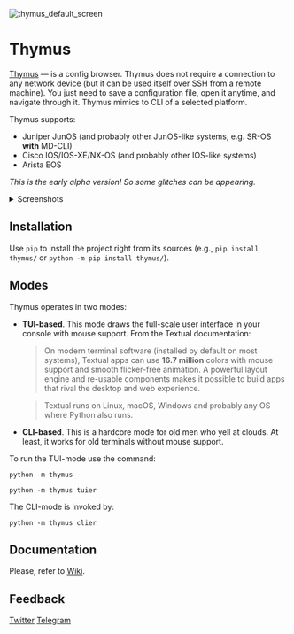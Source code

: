 
![thymus_default_screen](https://github.com/blademd/thymus/assets/1499024/211341de-f510-4f00-bb98-c1da7b01bb7d)


# Thymus

[Thymus](https://en.wikipedia.org/wiki/Thymus_(plant)) — is a config browser. Thymus does not require a connection to any network device (but it can be used itself over SSH from a remote machine). You just need to save a configuration file, open it anytime, and navigate through it. Thymus mimics to CLI of a selected platform.

Thymus supports:

* Juniper JunOS (and probably other JunOS-like systems, e.g. SR-OS **with** MD-CLI)
* Cisco IOS/IOS-XE/NX-OS (and probably other IOS-like systems)
* Arista EOS

*This is the early alpha version! So some glitches can be appearing.*

<details>
	<summary>Screenshots</summary>
	<hr>

 JunOS context screen

 ![thymus_junos_example](https://github.com/blademd/thymus/assets/1499024/e7b0afe9-2b0d-472b-8c6e-098a5fa1dd53)

 IOS context screen

 ![thymus_ios_example](https://github.com/blademd/thymus/assets/1499024/0dfe16c1-2e79-4175-9ca2-fea5882f176b)

 Compare/diff between two configs (JunOS is just as an example)

 ![thymus_junos_compare_example](https://github.com/blademd/thymus/assets/1499024/81b4b4fd-c1cb-4fe8-8e51-f8c435a71025)


</details>

## Installation

Use `pip` to install the project right from its sources (e.g., `pip install thymus/` or `python -m pip install thymus/`).

## Modes

Thymus operates in two modes:

- **TUI-based**. This mode draws the full-scale user interface in your console with mouse support. From the Textual documentation:

	> On modern terminal software (installed by default on most systems), Textual apps can use **16.7 million** colors with mouse support and smooth flicker-free animation. A powerful layout engine and re-usable components makes it possible to build apps that rival the desktop and web experience.

	> Textual runs on Linux, macOS, Windows and probably any OS where Python also runs.

- **CLI-based**. This is a hardcore mode for old men who yell at clouds. At least, it works for old terminals without mouse support.

To run the TUI-mode use the command:
```
python -m thymus
```
```
python -m thymus tuier
```
The CLI-mode is invoked by:
```
python -m thymus clier
```

## Documentation

Please, refer to [Wiki](https://github.com/blademd/thymus/wiki).

## Feedback

[Twitter](https://twitter.com/blademd)
[Telegram](https://t.me/blademd)
